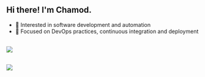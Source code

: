 ## Hi there! I'm Chamod.

* 🌱 Interested in software development and automation
* 🔧 Focused on DevOps practices, continuous integration and deployment

<br> <img src="https://github-readme-stats.vercel.app/api/top-langs/?username=chamodranasgala&&exclude_reo=chamodranasgala&layout=compact&theme=great-gatsby"/>

<br> <img src="https://skillicons.dev/icons?i=react,nodejs,html,css,js,bootstrap,java,mongodb,laravel,git,vscode,eclipse"/>
